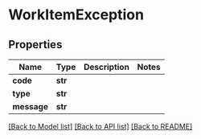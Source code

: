 # WorkItemException

## Properties
Name | Type | Description | Notes
------------ | ------------- | ------------- | -------------
**code** | **str** |  | 
**type** | **str** |  | 
**message** | **str** |  | 

[[Back to Model list]](../README.md#documentation-for-models) [[Back to API list]](../README.md#documentation-for-api-endpoints) [[Back to README]](../README.md)


